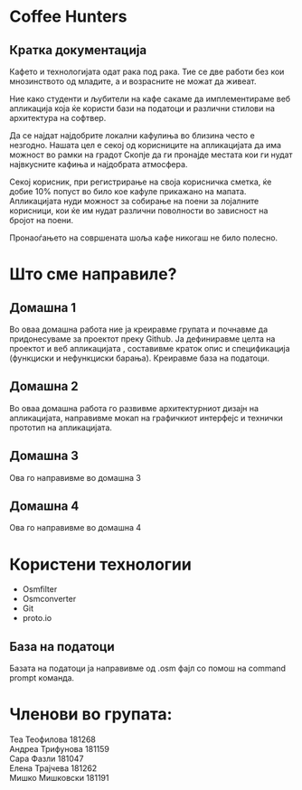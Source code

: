 # Coffee Hunters
## Кратка документација

Кафето и технологијата одат рака под рака. Тие се две работи без кои мнозинството од младите, а и возрасните не можат да живеат.

Ние како студенти и љубители на кафе сакаме да имплементираме веб апликација која ќе користи бази на податоци и различни стилови на архитектура на софтвер.

Да се најдат најдобрите локални кафулиња во близина често е незгодно. Нашата цел е секој од корисниците на апликацијата да има можност во рамки на градот Скопје да ги пронајде местата кои ги нудат највкусните кафиња и најдобрата атмосфера.

Секој корисник, при регистрирање на своја корисничка сметка, ќе добие 10% попуст во било кое кафуле прикажано на мапата. Апликацијата нуди можност за собирање на поени за лојалните корисници, кои ќе им нудат различни поволности во зависност на бројот на поени.

Пронаоѓањето на совршената шоља кафе никогаш не било полесно.


# Што сме направиле?
## Домашна 1

Во оваа домашна работа ние ја креиравме групата и почнавме да придонесуваме за проектот преку Github. Ја дефиниравме целта на проектот и веб апликацијата , составивме краток опис и спецификација (функциски и нефункциски барања). Креиравме база на податоци.

## Домашна 2

Во оваа домашна работа го развивме архитектурниот дизајн на апликацијата, направивме мокап на графичкиот интерфејс и технички прототип на апликацијата.


## Домашна 3

Ова го направивме во домашна 3

## Домашна 4

Ова го направивме во домашна 4

# Користени технологии

* Osmfilter
* Osmconverter
* Git
* proto.io

## База на податоци

Базата на податоци ја направивме од .osm фајл со помош на command prompt команда.


# Членови во групата:
Теа Теофилова 181268<br/>
Андреа Трифунова 181159<br/>
Сара Фазли 181047<br/>
Елена Трајчева  181262<br/>
Мишко Мишковски 181191
